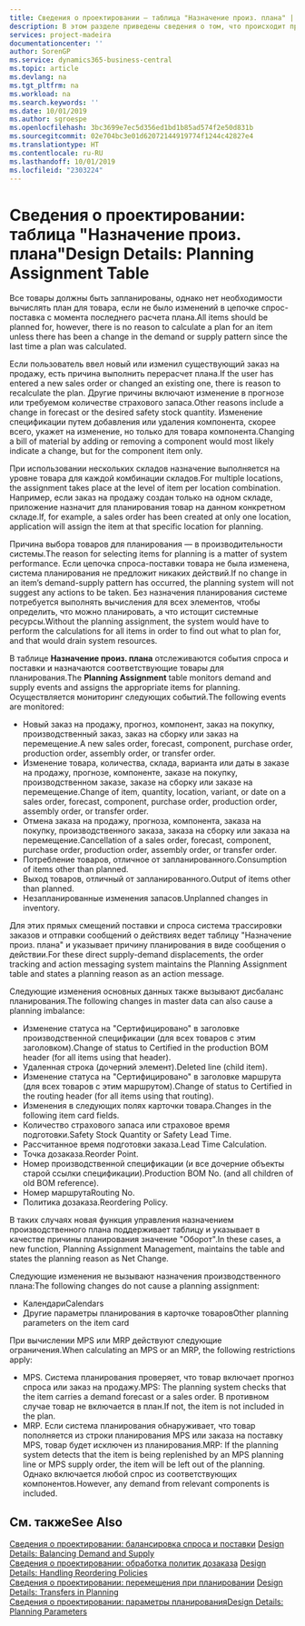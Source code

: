 ```yaml
---
title: Сведения о проектировании — таблица "Назначение произ. плана" | Документация Майкрософт
description: В этом разделе приведены сведения о том, что происходит при изменении способа планирования товара.
services: project-madeira
documentationcenter: ''
author: SorenGP
ms.service: dynamics365-business-central
ms.topic: article
ms.devlang: na
ms.tgt_pltfrm: na
ms.workload: na
ms.search.keywords: ''
ms.date: 10/01/2019
ms.author: sgroespe
ms.openlocfilehash: 3bc3699e7ec5d356ed1bd1b85ad574f2e50d831b
ms.sourcegitcommit: 02e704bc3e01d62072144919774f1244c42827e4
ms.translationtype: HT
ms.contentlocale: ru-RU
ms.lasthandoff: 10/01/2019
ms.locfileid: "2303224"
---
```

# <a name="design-details-planning-assignment-table"></a><span data-ttu-id="5136a-103">Сведения о проектировании: таблица "Назначение произ. плана"</span><span class="sxs-lookup"><span data-stu-id="5136a-103">Design Details: Planning Assignment Table</span></span>
<span data-ttu-id="5136a-104">Все товары должны быть запланированы, однако нет необходимости вычислять план для товара, если не было изменений в цепочке спрос-поставка с момента последнего расчета плана.</span><span class="sxs-lookup"><span data-stu-id="5136a-104">All items should be planned for, however, there is no reason to calculate a plan for an item unless there has been a change in the demand or supply pattern since the last time a plan was calculated.</span></span>  

<span data-ttu-id="5136a-105">Если пользователь ввел новый или изменил существующий заказ на продажу, есть причина выполнить перерасчет плана.</span><span class="sxs-lookup"><span data-stu-id="5136a-105">If the user has entered a new sales order or changed an existing one, there is reason to recalculate the plan.</span></span> <span data-ttu-id="5136a-106">Другие причины включают изменение в прогнозе или требуемом количестве страхового запаса.</span><span class="sxs-lookup"><span data-stu-id="5136a-106">Other reasons include a change in forecast or the desired safety stock quantity.</span></span> <span data-ttu-id="5136a-107">Изменение спецификации путем добавления или удаления компонента, скорее всего, укажет на изменение, но только для товара компонента.</span><span class="sxs-lookup"><span data-stu-id="5136a-107">Changing a bill of material by adding or removing a component would most likely indicate a change, but for the component item only.</span></span>  

<span data-ttu-id="5136a-108">При использовании нескольких складов назначение выполняется на уровне товара для каждой комбинации складов.</span><span class="sxs-lookup"><span data-stu-id="5136a-108">For multiple locations, the assignment takes place at the level of item per location combination.</span></span> <span data-ttu-id="5136a-109">Например, если заказ на продажу создан только на одном складе, приложение назначит для планирования товар на данном конкретном складе.</span><span class="sxs-lookup"><span data-stu-id="5136a-109">If, for example, a sales order has been created at only one location, application will assign the item at that specific location for planning.</span></span>  

<span data-ttu-id="5136a-110">Причина выбора товаров для планирования — в производительности системы.</span><span class="sxs-lookup"><span data-stu-id="5136a-110">The reason for selecting items for planning is a matter of system performance.</span></span> <span data-ttu-id="5136a-111">Если цепочка спроса-поставки товара не была изменена, система планирования не предложит никаких действий.</span><span class="sxs-lookup"><span data-stu-id="5136a-111">If no change in an item’s demand-supply pattern has occurred, the planning system will not suggest any actions to be taken.</span></span> <span data-ttu-id="5136a-112">Без назначения планирования системе потребуется выполнять вычисления для всех элементов, чтобы определить, что можно планировать, а что истощит системные ресурсы.</span><span class="sxs-lookup"><span data-stu-id="5136a-112">Without the planning assignment, the system would have to perform the calculations for all items in order to find out what to plan for, and that would drain system resources.</span></span>  

<span data-ttu-id="5136a-113">В таблице **Назначение произ. плана** отслеживаются события спроса и поставки и назначаются соответствующие товары для планирования.</span><span class="sxs-lookup"><span data-stu-id="5136a-113">The **Planning Assignment** table monitors demand and supply events and assigns the appropriate items for planning.</span></span> <span data-ttu-id="5136a-114">Осуществляется мониторинг следующих событий.</span><span class="sxs-lookup"><span data-stu-id="5136a-114">The following events are monitored:</span></span>  

* <span data-ttu-id="5136a-115">Новый заказ на продажу, прогноз, компонент, заказ на покупку, производственный заказ, заказ на сборку или заказ на перемещение.</span><span class="sxs-lookup"><span data-stu-id="5136a-115">A new sales order, forecast, component, purchase order, production order, assembly order, or transfer order.</span></span>  
* <span data-ttu-id="5136a-116">Изменение товара, количества, склада, варианта или даты в заказе на продажу, прогнозе, компоненте, заказе на покупку, производственном заказе, заказе на сборку или заказе на перемещение.</span><span class="sxs-lookup"><span data-stu-id="5136a-116">Change of item, quantity, location, variant, or date on a sales order, forecast, component, purchase order, production order, assembly order, or transfer order.</span></span>  
* <span data-ttu-id="5136a-117">Отмена заказа на продажу, прогноза, компонента, заказа на покупку, производственного заказа, заказа на сборку или заказа на перемещение.</span><span class="sxs-lookup"><span data-stu-id="5136a-117">Cancellation of a sales order, forecast, component, purchase order, production order, assembly order, or transfer order.</span></span>  
* <span data-ttu-id="5136a-118">Потребление товаров, отличное от запланированного.</span><span class="sxs-lookup"><span data-stu-id="5136a-118">Consumption of items other than planned.</span></span>  
* <span data-ttu-id="5136a-119">Выход товаров, отличный от запланированного.</span><span class="sxs-lookup"><span data-stu-id="5136a-119">Output of items other than planned.</span></span>  
* <span data-ttu-id="5136a-120">Незапланированные изменения запасов.</span><span class="sxs-lookup"><span data-stu-id="5136a-120">Unplanned changes in inventory.</span></span>  

<span data-ttu-id="5136a-121">Для этих прямых смещений поставки и спроса система трассировки заказов и отправки сообщений о действиях ведет таблицу "Назначение произ. плана" и указывает причину планирования в виде сообщения о действии.</span><span class="sxs-lookup"><span data-stu-id="5136a-121">For these direct supply-demand displacements, the order tracking and action messaging system maintains the Planning Assignment table and states a planning reason as an action message.</span></span>  

<span data-ttu-id="5136a-122">Следующие изменения основных данных также вызывают дисбаланс планирования.</span><span class="sxs-lookup"><span data-stu-id="5136a-122">The following changes in master data can also cause a planning imbalance:</span></span>  

* <span data-ttu-id="5136a-123">Изменение статуса на "Сертифицировано" в заголовке производственной спецификации (для всех товаров с этим заголовком).</span><span class="sxs-lookup"><span data-stu-id="5136a-123">Change of status to Certified in the production BOM header (for all items using that header).</span></span>  
* <span data-ttu-id="5136a-124">Удаленная строка (дочерний элемент).</span><span class="sxs-lookup"><span data-stu-id="5136a-124">Deleted line (child item).</span></span>  
* <span data-ttu-id="5136a-125">Изменение статуса на "Сертифицировано" в заголовке маршрута (для всех товаров с этим маршрутом).</span><span class="sxs-lookup"><span data-stu-id="5136a-125">Change of status to Certified in the routing header (for all items using that routing).</span></span>  
* <span data-ttu-id="5136a-126">Изменения в следующих полях карточки товара.</span><span class="sxs-lookup"><span data-stu-id="5136a-126">Changes in the following item card fields.</span></span>  
* <span data-ttu-id="5136a-127">Количество страхового запаса или страховое время подготовки.</span><span class="sxs-lookup"><span data-stu-id="5136a-127">Safety Stock Quantity or Safety Lead Time.</span></span>  
* <span data-ttu-id="5136a-128">Рассчитанное время подготовки заказа.</span><span class="sxs-lookup"><span data-stu-id="5136a-128">Lead Time Calculation.</span></span>  
* <span data-ttu-id="5136a-129">Точка дозаказа.</span><span class="sxs-lookup"><span data-stu-id="5136a-129">Reorder Point.</span></span>  
* <span data-ttu-id="5136a-130">Номер производственной спецификации (и все дочерние объекты старой ссылки спецификации).</span><span class="sxs-lookup"><span data-stu-id="5136a-130">Production BOM No. (and all children of old BOM reference).</span></span>  
* <span data-ttu-id="5136a-131">Номер маршрута</span><span class="sxs-lookup"><span data-stu-id="5136a-131">Routing No.</span></span>  
* <span data-ttu-id="5136a-132">Политика дозаказа.</span><span class="sxs-lookup"><span data-stu-id="5136a-132">Reordering Policy.</span></span>  

<span data-ttu-id="5136a-133">В таких случаях новая функция управления назначением производственного плана поддерживает таблицу и указывает в качестве причины планирования значение "Оборот".</span><span class="sxs-lookup"><span data-stu-id="5136a-133">In these cases, a new function, Planning Assignment Management, maintains the table and states the planning reason as Net Change.</span></span>  

<span data-ttu-id="5136a-134">Следующие изменения не вызывают назначения производственного плана:</span><span class="sxs-lookup"><span data-stu-id="5136a-134">The following changes do not cause a planning assignment:</span></span>  

* <span data-ttu-id="5136a-135">Календари</span><span class="sxs-lookup"><span data-stu-id="5136a-135">Calendars</span></span>  
* <span data-ttu-id="5136a-136">Другие параметры планирования в карточке товаров</span><span class="sxs-lookup"><span data-stu-id="5136a-136">Other planning parameters on the item card</span></span>  

<span data-ttu-id="5136a-137">При вычислении MPS или MRP действуют следующие ограничения.</span><span class="sxs-lookup"><span data-stu-id="5136a-137">When calculating an MPS or an MRP, the following restrictions apply:</span></span>  

* <span data-ttu-id="5136a-138">MPS. Система планирования проверяет, что товар включает прогноз спроса или заказ на продажу.</span><span class="sxs-lookup"><span data-stu-id="5136a-138">MPS: The planning system checks that the item carries a demand forecast or a sales order.</span></span> <span data-ttu-id="5136a-139">В противном случае товар не включается в план.</span><span class="sxs-lookup"><span data-stu-id="5136a-139">If not, the item is not included in the plan.</span></span>  
* <span data-ttu-id="5136a-140">MRP. Если система планирования обнаруживает, что товар пополняется из строки планирования MPS или заказа на поставку MPS, товар будет исключен из планирования.</span><span class="sxs-lookup"><span data-stu-id="5136a-140">MRP: If the planning system detects that the item is being replenished by an MPS planning line or MPS supply order, the item will be left out of the planning.</span></span> <span data-ttu-id="5136a-141">Однако включается любой спрос из соответствующих компонентов.</span><span class="sxs-lookup"><span data-stu-id="5136a-141">However, any demand from relevant components is included.</span></span>  

## <a name="see-also"></a><span data-ttu-id="5136a-142">См. также</span><span class="sxs-lookup"><span data-stu-id="5136a-142">See Also</span></span>  
<span data-ttu-id="5136a-143">[Сведения о проектировании: балансировка спроса и поставки](design-details-balancing-demand-and-supply.md) </span><span class="sxs-lookup"><span data-stu-id="5136a-143">[Design Details: Balancing Demand and Supply](design-details-balancing-demand-and-supply.md) </span></span>  
<span data-ttu-id="5136a-144">[Сведения о проектировании: обработка политик дозаказа](design-details-handling-reordering-policies.md) </span><span class="sxs-lookup"><span data-stu-id="5136a-144">[Design Details: Handling Reordering Policies](design-details-handling-reordering-policies.md) </span></span>  
<span data-ttu-id="5136a-145">[Сведения о проектировании: перемещения при планировании](design-details-transfers-in-planning.md) </span><span class="sxs-lookup"><span data-stu-id="5136a-145">[Design Details: Transfers in Planning](design-details-transfers-in-planning.md) </span></span>  
[<span data-ttu-id="5136a-146">Сведения о проектировании: параметры планирования</span><span class="sxs-lookup"><span data-stu-id="5136a-146">Design Details: Planning Parameters</span></span>](design-details-planning-parameters.md)  
